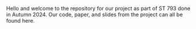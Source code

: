 Hello and welcome to the repository for our project as part of ST 793 done in Autumn 2024. Our code, paper, and slides from the project can all be found here.
